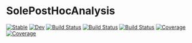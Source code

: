 # SolePostHocAnalysis

[![Stable](https://img.shields.io/badge/docs-stable-blue.svg)](https://aclai-lab.github.io/SolePostHocAnalysis.jl/stable)
[![Dev](https://img.shields.io/badge/docs-dev-blue.svg)](https://aclai-lab.github.io/SolePostHocAnalysis.jl/dev)
[![Build Status](https://travis-ci.com/aclai-lab/SolePostHocAnalysis.jl.svg?branch=master)](https://travis-ci.com/aclai-lab/SolePostHocAnalysis.jl)
[![Build Status](https://ci.appveyor.com/api/projects/status/github/aclai-lab/SolePostHocAnalysis.jl?svg=true)](https://ci.appveyor.com/project/aclai-lab/SolePostHocAnalysis-jl)
[![Build Status](https://api.cirrus-ci.com/github/aclai-lab/SolePostHocAnalysis.jl.svg)](https://cirrus-ci.com/github/aclai-lab/SolePostHocAnalysis.jl)
[![Coverage](https://codecov.io/gh/aclai-lab/SolePostHocAnalysis.jl/branch/master/graph/badge.svg)](https://codecov.io/gh/aclai-lab/SolePostHocAnalysis.jl)
[![Coverage](https://coveralls.io/repos/github/aclai-lab/SolePostHocAnalysis.jl/badge.svg?branch=master)](https://coveralls.io/github/aclai-lab/SolePostHocAnalysis.jl?branch=master)
